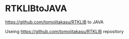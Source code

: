 # RTKLIBtoJAVA
https://github.com/tomojitakasu/RTKLIB to JAVA

Useing https://github.com/tomojitakasu/RTKLIB repository
